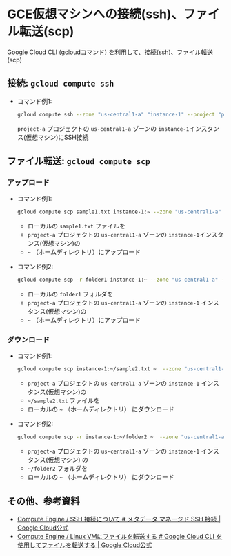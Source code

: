 # GCE仮想マシンへの接続(ssh)、ファイル転送(scp)

Google Cloud CLI (gcloudコマンド) を利用して、接続(ssh)、ファイル転送(scp)

## 接続: `gcloud compute ssh`

* コマンド例1:
  ```sh
  gcloud compute ssh --zone "us-central1-a" "instance-1" --project "project-a"
  ```
  `project-a` プロジェクトの `us-central1-a` ゾーンの `instance-1`インスタンス(仮想マシン)にSSH接続


## ファイル転送: `gcloud compute scp`

### アップロード

* コマンド例1:

  ```sh
  gcloud compute scp sample1.txt instance-1:~ --zone "us-central1-a" --project "project-a"
  ```
  - ローカルの `sample1.txt` ファイルを
  - `project-a` プロジェクトの `us-central1-a` ゾーンの `instance-1`インスタンス(仮想マシン)の
  - `~` （ホームディレクトリ）にアップロード

* コマンド例2:
  ```sh
  gcloud compute scp -r folder1 instance-1:~ --zone "us-central1-a" --project "project-a"
  ```
  - ローカルの `folder1` フォルダを
  - `project-a` プロジェクトの `us-central1-a` ゾーンの `instance-1` インスタンス(仮想マシン)の
  - `~` （ホームディレクトリ）にアップロード

### ダウンロード

* コマンド例1: 
  ```sh
  gcloud compute scp instance-1:~/sample2.txt ~  --zone "us-central1-a" --project "project-a"
  ```
  - `project-a` プロジェクトの `us-central1-a` ゾーンの `instance-1` インスタンス(仮想マシン)の
  - `~/sample2.txt` ファイルを
  - ローカルの `~` （ホームディレクトリ） にダウンロード

* コマンド例2:
  ```sh
  gcloud compute scp -r instance-1:~/folder2 ~  --zone "us-central1-a" --project "project-a"
  ```
  - `project-a` プロジェクトの `us-central1-a` ゾーンの `instance-1` インスタンス(仮想マシン) の
  - `~/folder2` フォルダを
  - ローカルの `~` （ホームディレクトリ） にダウンロード

## その他、参考資料

* [Compute Engine / SSH 接続について # メタデータ マネージド SSH 接続 | Google Cloud公式](https://cloud.google.com/compute/docs/instances/ssh?hl=ja#gcloud)
* [Compute Engine / Linux VMにファイルを転送する # Google Cloud CLI を使用してファイルを転送する | Google Cloud公式](https://cloud.google.com/compute/docs/instances/transfer-files?hl=ja#transfergcloud)

